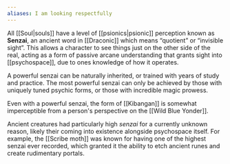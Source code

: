 ```yaml
---
aliases: I am looking respectfully
---
```

All [[Soul|souls]] have a level of [[psionics|psionic]] perception known as **Senzai**, an ancient word in [[Draconic]] which means “quotient” or “invisible sight”. This allows a character to see things just on the other side of the real, acting as a form of passive arcane understanding that grants sight into [[psychospace]], due to ones knowledge of how it operates.

A powerful senzai can be naturally inherited, or trained with years of study and practice. The most powerful senzai can only be achieved by those with uniquely tuned psychic forms, or those with incredible magic prowess.

Even with a powerful senzai, the form of [[Kibangan]] is somewhat imperceptible from a person's perspective on the [[Wild Blue Yonder]].

Ancient creatures had particularly high *senzai* for a currently unknown reason, likely their coming into existence alongside psychospace itself. For example, the [[Scribe moth]] was known for having one of the highest senzai ever recorded, which granted it the ability to etch ancient runes and create rudimentary portals.